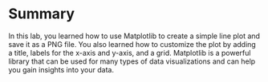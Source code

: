 # Summary

In this lab, you learned how to use Matplotlib to create a simple line plot and save it as a PNG file. You also learned how to customize the plot by adding a title, labels for the x-axis and y-axis, and a grid. Matplotlib is a powerful library that can be used for many types of data visualizations and can help you gain insights into your data.
